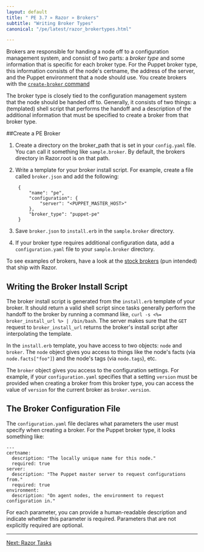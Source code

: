 ```yaml
---
layout: default
title: " PE 3.7 » Razor » Brokers"
subtitle: "Writing Broker Types"
canonical: "/pe/latest/razor_brokertypes.html"

---
```


Brokers are responsible for handing a node off to a configuration management system, and consist of two parts: a *broker type* and some information that is specific for each broker type. For the Puppet broker type, this information consists of the node's certname, the address of the server, and the Puppet environment that a node should use. You create brokers with the [`create-broker` command](https://github.com/puppetlabs/razor-server/blob/master/doc/api.md)

The broker type is closely tied to the configuration management system that the node should be handed off to. Generally, it consists of two things: a (templated) shell script that performs the handoff and a description of the additional information that must be specified to create a broker from that broker type.

##Create a PE Broker

1. Create a directory on the broker_path that is set in your `config.yaml` file. You can call it something like `sample.broker`. By default, the brokers directory in Razor.root is on that path.
2. Write a template for your broker install script. For example, create a file called `broker.json` and add the following:

		{
			"name": "pe",
			"configuration": {
				"server": "<PUPPET_MASTER_HOST>"
			},
			"broker_type": "puppet-pe"
		}

3. Save `broker.json` to `install.erb` in the `sample.broker` directory.

4. If your broker type requires additional configuration data, add a `configuration.yaml` file to your `sample.broker` directory.


To see examples of brokers, have a look at the [stock brokers](https://github.com/puppetlabs/razor-server/tree/master/brokers) (pun intended) that ship with Razor.

## Writing the Broker Install Script

The broker install script is generated from the `install.erb` template of your broker. It should return a valid shell script since tasks generally perform the handoff to the broker by running a command like, `curl -s <%= broker_install_url %> | /bin/bash`. The server makes sure that the `GET` request to `broker_install_url` returns the broker's install script after interpolating the template.

In the `install.erb` template, you have access to two objects: `node` and `broker`. The `node` object gives you access to things like the node's facts (via `node.facts["foo"]`) and the node's tags (via `node.tags`), etc.

The `broker` object gives you access to the configuration settings. For example, if your `configuration.yaml` specifies that a setting `version` must be provided when creating a broker from this broker type, you can access the value of `version` for the current broker as `broker.version`.

## The Broker Configuration File

The `configuration.yaml` file declares what parameters the user must specify when creating a broker. For the Puppet broker type, it looks something like:

    ---
    certname:
      description: "The locally unique name for this node."
      required: true
    server:
      description: "The Puppet master server to request configurations from."
      required: true
    environment:
      description: "On agent nodes, the environment to request configuration in."

For each parameter, you can provide a human-readable description and indicate whether this parameter is required. Parameters that are not explicitly required are optional.


* * *


[Next: Razor Tasks](./razor_tasks.html)
